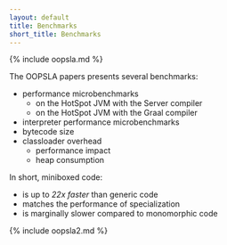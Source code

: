 ```yaml
---
layout: default
title: Benchmarks
short_title: Benchmarks
---
```


{% include oopsla.md %}

The OOPSLA papers presents several benchmarks:

 * performance microbenchmarks
   * on the HotSpot JVM with the Server compiler
   * on the HotSpot JVM with the Graal compiler
 * interpreter performance microbenchmarks
 * bytecode size
 * classloader overhead
   * performance impact
   * heap consumption

In short, miniboxed code:

 * is up to *22x faster* than generic code
 * matches the performance of specialization
 * is marginally slower compared to monomorphic code

{% include oopsla2.md %}

<!--
{% highlight text %}
$ sbt
[info] Loading project definition from ...
[info] Set current project to miniboxing (in build file:/...)
> miniboxing-lib-bench/test
Starting miniboxed benchmarks. Lay back, it might take a few minutes to stabilize...
  Miniboxed.Least Squares Method with List[Double]: Parameters(size -> 100000) :   40.17284
  Miniboxed.Least Squares Method with List[Double]: Parameters(size -> 200000) :   86.06873
  Miniboxed.Least Squares Method with List[Double]: Parameters(size -> 300000) :  141.54581
  Miniboxed.Least Squares Method with List[Double]: Parameters(size -> 400000) :  207.75295
  Miniboxed.Least Squares Method with List[Double]: Parameters(size -> 500000) :  280.18537
  Miniboxed.Least Squares Method with List[Double]: Parameters(size -> 600000) :  323.60013
  Miniboxed.Least Squares Method with List[Double]: Parameters(size -> 700000) :  457.84940
  Miniboxed.Least Squares Method with List[Double]: Parameters(size -> 800000) :  484.78261
  Miniboxed.Least Squares Method with List[Double]: Parameters(size -> 900000) :  580.94868
  Miniboxed.Least Squares Method with List[Double]: Parameters(size -> 1000000):  705.98469
Starting generic benchmarks. Lay back, it might take a few minutes to stabilize...
  Generic.Least Squares Method with List[Double]  : Parameters(size -> 100000) :   47.00287
  Generic.Least Squares Method with List[Double]  : Parameters(size -> 200000) :  107.68081
  Generic.Least Squares Method with List[Double]  : Parameters(size -> 300000) :  170.01293
  Generic.Least Squares Method with List[Double]  : Parameters(size -> 400000) :  243.97792
  Generic.Least Squares Method with List[Double]  : Parameters(size -> 500000) :  480.00209
  Generic.Least Squares Method with List[Double]  : Parameters(size -> 600000) :  449.29038
  Generic.Least Squares Method with List[Double]  : Parameters(size -> 700000) :  537.75408
  Generic.Least Squares Method with List[Double]  : Parameters(size -> 800000) :  715.98054
  Generic.Least Squares Method with List[Double]  : Parameters(size -> 900000) :  888.55467
  Generic.Least Squares Method with List[Double]  : Parameters(size -> 1000000): 1356.75306
[info] Passed: Total 0, Failed 0, Errors 0, Passed 0
[success] Total time: 498 s, completed May 22, 2014 1:26:31 PM
{% endhighlight %}
-->
